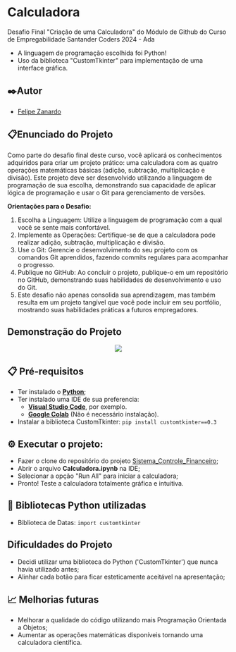 # Calculadora
Desafio Final "Criação de uma Calculadora" do Módulo de Github do Curso de Empregabilidade Santander Coders 2024 - Ada 

- A linguagem de programação escolhida foi Python!
- Uso da biblioteca "CustomTkinter" para implementação de uma interface gráfica.

## ✒️Autor
- [Felipe Zanardo](https://github.com/FelipeBZanardo)

## 📋Enunciado do Projeto

Como parte do desafio final deste curso, você aplicará os conhecimentos adquiridos para criar um projeto prático: uma calculadora com as quatro operações matemáticas básicas (adição, subtração, multiplicação e divisão). Este projeto deve ser desenvolvido utilizando a linguagem de programação de sua escolha, demonstrando sua capacidade de aplicar lógica de programação e usar o Git para gerenciamento de versões.

**Orientações para o Desafio:**
1. Escolha a Linguagem: Utilize a linguagem de programação com a qual você se sente mais confortável.
2. Implemente as Operações: Certifique-se de que a calculadora pode realizar adição, subtração, multiplicação e divisão.
3. Use o Git: Gerencie o desenvolvimento do seu projeto com os comandos Git aprendidos, fazendo commits regulares para acompanhar o progresso.
4. Publique no GitHub: Ao concluir o projeto, publique-o em um repositório no GitHub, demonstrando suas habilidades de desenvolvimento e uso do Git.
5. Este desafio não apenas consolida sua aprendizagem, mas também resulta em um projeto tangível que você pode incluir em seu portfólio, mostrando suas habilidades práticas a futuros empregadores.

## Demonstração do Projeto
<p align="center">
  <img src="./_captures/Demonstracao.gif">
</p>

## 📋  Pré-requisitos
- Ter instalado o **[Python](https://www.python.org/)**;
- Ter instalado uma IDE de sua preferencia:
    - **[Visual Studio Code](https://code.visualstudio.com/)**, por exemplo.
    - **[Google Colab](https://colab.research.google.com/notebook)** (Não é necessário instalação).
- Instalar a biblioteca CustomTkinter: `pip install customtkinter==0.3`

## ⚙️ Executar o projeto:
- Fazer o clone do repositório do projeto [Sistema_Controle_Financeiro](https://github.com/FelipeBZanardo/Desafio-Calculadora);
- Abrir o arquivo **Calculadora.ipynb** na IDE;
- Selecionar a opção "Run All" para iniciar a calculadora;
- Pronto! Teste a calculadora totalmente gráfica e intuitiva.

## 🧾 Bibliotecas Python utilizadas

- Biblioteca de Datas:
`import customtkinter`

## Dificuldades do Projeto

- Decidi utilizar uma biblioteca do Python ('CustomTkinter') que nunca havia utilizado antes;
- Alinhar cada botão para ficar esteticamente aceitável na apresentação;

## 📈 Melhorias futuras
- Melhorar a qualidade do código utilizando mais Programação Orientada a Objetos;
- Aumentar as operações matemáticas disponíveis tornando uma calculadora científica.


